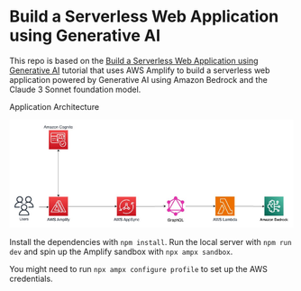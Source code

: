 # Build a Serverless Web Application using Generative AI

This repo is based on the [Build a Serverless Web Application using Generative AI](https://aws.amazon.com/getting-started/hands-on/build-serverless-web-app-lambda-amplify-bedrock-cognito-gen-ai/) tutorial that uses AWS Amplify to build a serverless web application powered by Generative AI using Amazon Bedrock and the Claude 3 Sonnet foundation model.

Application Architecture

![Application Architecture](build-serverless-app.png)

Install the dependencies with `npm install`. Run the local server with `npm run dev` and spin up the Amplify sandbox with `npx ampx sandbox`.

You might need to run `npx ampx configure profile` to set up the AWS credentials.
